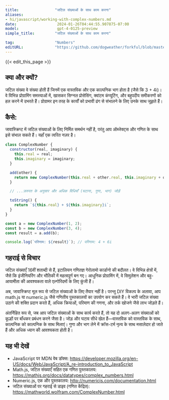 ```yaml
---
title:                "जटिल संख्याओं के साथ काम करना"
aliases:
- hi/javascript/working-with-complex-numbers.md
date:                  2024-01-26T04:44:55.907875-07:00
model:                 gpt-4-0125-preview
simple_title:         "जटिल संख्याओं के साथ काम करना"

tag:                  "Numbers"
editURL:              "https://github.com/dogweather/forkful/blob/master/content/hi/javascript/working-with-complex-numbers.md"
---
```


{{< edit_this_page >}}

## क्या और क्यों?
जटिल संख्या वे संख्या होती हैं जिनमें एक वास्तविक और एक काल्पनिक भाग होता है (जैसे कि 3 + 4i)। वे विभिन्न प्रोग्रामिंग समस्याओं में, खासकर सिग्नल प्रोसेसिंग, क्वांटम कंप्यूटिंग, और बहुपदीय समीकरणों को हल करने में उभरते हैं। प्रोग्रामर इन तरह के कार्यों को प्रभावी ढंग से संभालने के लिए उनके साथ जूझते हैं।

## कैसे:
जावास्क्रिप्ट में जटिल संख्याओं के लिए निर्मित समर्थन नहीं है, परंतु आप ऑब्जेक्ट्स और गणित के साथ इसे संभाल सकते हैं। यहाँ एक त्वरित नज़र है।

```javascript
class ComplexNumber {
  constructor(real, imaginary) {
    this.real = real;
    this.imaginary = imaginary;
  }

  add(other) {
    return new ComplexNumber(this.real + other.real, this.imaginary + other.imaginary);
  }

  // ...ज़रुरत के अनुसार और अधिक विधियाँ (घटाना, गुणा, भाग) जोड़ें

  toString() {
    return `${this.real} + ${this.imaginary}i`;
  }
}

const a = new ComplexNumber(1, 2);
const b = new ComplexNumber(3, 4);
const result = a.add(b);

console.log(`परिणाम: ${result}`); // परिणाम: 4 + 6i
```

## गहराई से विचार
जटिल संख्याएँ 16वीं शताब्दी से हैं, इटालियन गणितज्ञ गेरोलामो कार्डानो की बदौलत। वे विभिन्न क्षेत्रों में, जैसे कि इंजीनियरिंग और भौतिकी में महत्वपूर्ण बन गए। आधुनिक प्रोग्रामिंग में, वे सिमुलेशन और बहु-आयामीता की आवश्यकता वाले एल्गोरिदमों के लिए कुंजी हैं।

अब, जावास्क्रिप्ट मूल रूप से जटिल संख्याओं के लिए तैयार नहीं है। परन्तु DIY विकल्प के अलावा, आप math.js या numeric.js जैसे गणितीय पुस्तकालयों का उपयोग कर सकते हैं। वे भारी जटिल संख्या उठाने की शक्ति प्रदान करते हैं, अधिक क्रियाओं, परिमाण की गणना, और तर्क खोजने जैसे लाभ जोड़ते हैं।

अंतर्निहित रूप से, जब आप जटिल संख्याओं के साथ कार्य करते हैं, तो यह दो अलग-अलग संख्याओं को कूल्हों पर बाँधकर प्रबंधन करने जैसा है। जोड़ और घटाव सीधे खेल हैं—वास्तविक को वास्तविक के साथ, काल्पनिक को काल्पनिक के साथ मिलाएं। गुणा और भाग लेने में क्रॉस-टर्म नृत्य के साथ मसालेदार हो जाते हैं और अधिक ध्यान की आवश्यकता होती है।

## यह भी देखें
- JavaScript पर MDN वेब डॉक्स: https://developer.mozilla.org/en-US/docs/Web/JavaScript/A_re-introduction_to_JavaScript
- Math.js, जटिल संख्याएँ सहित एक गणित पुस्तकालय: https://mathjs.org/docs/datatypes/complex_numbers.html
- Numeric.js, एक और पुस्तकालय: http://numericjs.com/documentation.html
- जटिल संख्याओं पर गहराई से डाइव (गणित केंद्रित): https://mathworld.wolfram.com/ComplexNumber.html
